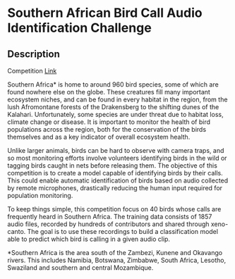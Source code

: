 # Southern African Bird Call Audio Identification Challenge



## Description
Competition [Link](https://zindi.africa/competitions/fowl-escapades)

Southern Africa* is home to around 960 bird species, some of which are found nowhere else on the globe. These creatures fill many important ecosystem niches, and can be found in every habitat in the region, from the lush Afromontane forests of the Drakensberg to the shifting dunes of the Kalahari. Unfortunately, some species are under threat due to habitat loss, climate change or disease. It is important to monitor the health of bird populations across the region, both for the conservation of the birds themselves and as a key indicator of overall ecosystem health.

Unlike larger animals, birds can be hard to observe with camera traps, and so most monitoring efforts involve volunteers identifying birds in the wild or tagging birds caught in nets before releasing them. The objective of this competition is to create a model capable of identifying birds by their calls. This could enable automatic identification of birds based on audio collected by remote microphones, drastically reducing the human input required for population monitoring.

To keep things simple, this competition focus on 40 birds whose calls are frequently heard in Southern Africa. The training data consists of 1857 audio files, recorded by hundreds of contributors and shared through xeno-canto. The goal is to use these recordings to build a classification model able to predict which bird is calling in a given audio clip.

*Southern Africa is the area south of the Zambezi, Kunene and Okavango rivers. This includes Namibia, Botswana, Zimbabwe, South Africa, Lesotho, Swaziland and southern and central Mozambique.
